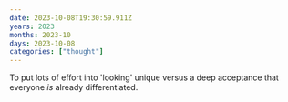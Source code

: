 ```yaml
---
date: 2023-10-08T19:30:59.911Z
years: 2023
months: 2023-10
days: 2023-10-08
categories: ["thought"]
---
```

To put lots of effort into 'looking' unique versus a deep acceptance that everyone *is* already differentiated.
